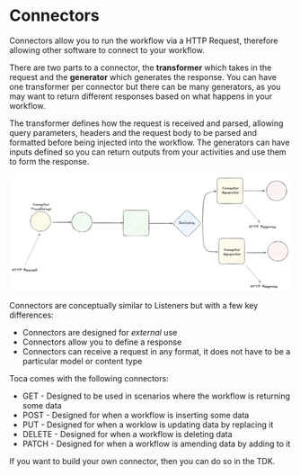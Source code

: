 # Connectors

Connectors allow you to run the workflow via a HTTP Request, therefore allowing other software to connect to your workflow.

There are two parts to a connector, the **transformer** which takes in the request and the **generator** which generates the response.
You can have one transformer per connector but there can be many generators, as you may want to return different responses based on what happens in your workflow.

The transformer defines how the request is received and parsed, allowing query parameters, headers and the request body to be parsed and formatted before being injected into the workflow. The generators can have inputs defined so you can return outputs from your activities and use them to form the response.

![Connector Diagram](/src/assets/connector_diagram.png)

Connectors are conceptually similar to Listeners but with a few key differences:
- Connectors are designed for _external_ use
- Connectors allow you to define a response
- Connectors can receive a request in any format, it does not have to be a particular model or content type


Toca comes with the following connectors:
- GET - Designed to be used in scenarios where the workflow is returning some data
- POST - Designed for when a workflow is inserting some data
- PUT - Designed for when a worklow is updating data by replacing it
- DELETE - Designed for when a workflow is deleting data
- PATCH - Designed for when a workflow is amending data by adding to it

If you want to build your own connector, then you can do so in the TDK.
